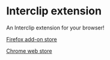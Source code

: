 # Interclip extension
 An Interclip extension for your browser!

[Firefox add-on store](https://addons.mozilla.org/en-US/firefox/addon/interclip/)

[Chrome web store](https://chrome.google.com/webstore/detail/interclip-extension/mpgjjbeepoonaaeaodiadghpnaadnngg)
